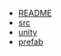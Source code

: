 * [README](.\README)
* [src](.\src\src)
* [unity](.\src\unity\unity)
* [prefab](.\src\unity\基础\prefab)
